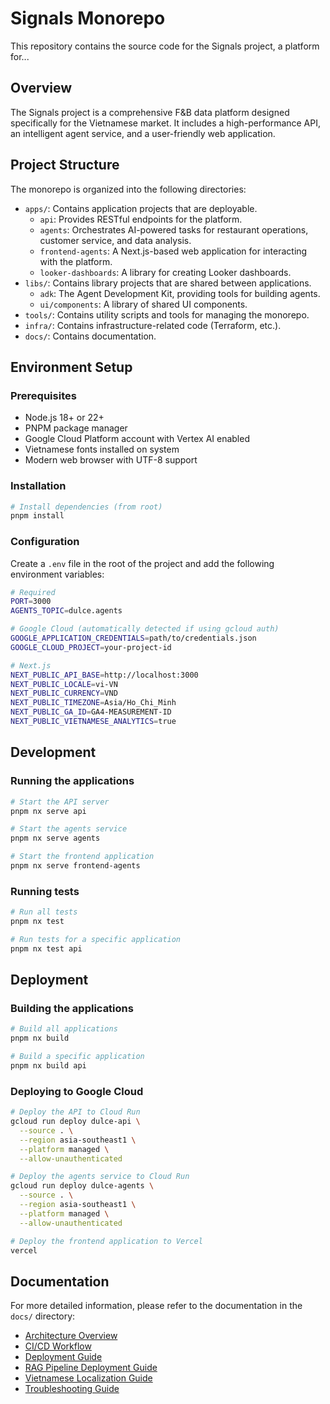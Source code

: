 # Signals Monorepo

This repository contains the source code for the Signals project, a platform for...

## Overview

The Signals project is a comprehensive F&B data platform designed specifically for the Vietnamese market. It includes a high-performance API, an intelligent agent service, and a user-friendly web application.

## Project Structure

The monorepo is organized into the following directories:

- `apps/`: Contains application projects that are deployable.
  - `api`: Provides RESTful endpoints for the platform.
  - `agents`: Orchestrates AI-powered tasks for restaurant operations, customer service, and data analysis.
  - `frontend-agents`: A Next.js-based web application for interacting with the platform.
  - `looker-dashboards`: A library for creating Looker dashboards.
- `libs/`: Contains library projects that are shared between applications.
  - `adk`: The Agent Development Kit, providing tools for building agents.
  - `ui/components`: A library of shared UI components.
- `tools/`: Contains utility scripts and tools for managing the monorepo.
- `infra/`: Contains infrastructure-related code (Terraform, etc.).
- `docs/`: Contains documentation.

## Environment Setup

### Prerequisites

- Node.js 18+ or 22+
- PNPM package manager
- Google Cloud Platform account with Vertex AI enabled
- Vietnamese fonts installed on system
- Modern web browser with UTF-8 support

### Installation

```bash
# Install dependencies (from root)
pnpm install
```

### Configuration

Create a `.env` file in the root of the project and add the following environment variables:

```bash
# Required
PORT=3000
AGENTS_TOPIC=dulce.agents

# Google Cloud (automatically detected if using gcloud auth)
GOOGLE_APPLICATION_CREDENTIALS=path/to/credentials.json
GOOGLE_CLOUD_PROJECT=your-project-id

# Next.js
NEXT_PUBLIC_API_BASE=http://localhost:3000
NEXT_PUBLIC_LOCALE=vi-VN
NEXT_PUBLIC_CURRENCY=VND
NEXT_PUBLIC_TIMEZONE=Asia/Ho_Chi_Minh
NEXT_PUBLIC_GA_ID=GA4-MEASUREMENT-ID
NEXT_PUBLIC_VIETNAMESE_ANALYTICS=true
```

## Development

### Running the applications

```bash
# Start the API server
pnpm nx serve api

# Start the agents service
pnpm nx serve agents

# Start the frontend application
pnpm nx serve frontend-agents
```

### Running tests

```bash
# Run all tests
pnpm nx test

# Run tests for a specific application
pnpm nx test api
```

## Deployment

### Building the applications

```bash
# Build all applications
pnpm nx build

# Build a specific application
pnpm nx build api
```

### Deploying to Google Cloud

```bash
# Deploy the API to Cloud Run
gcloud run deploy dulce-api \
  --source . \
  --region asia-southeast1 \
  --platform managed \
  --allow-unauthenticated

# Deploy the agents service to Cloud Run
gcloud run deploy dulce-agents \
  --source . \
  --region asia-southeast1 \
  --platform managed \
  --allow-unauthenticated

# Deploy the frontend application to Vercel
vercel
```

## Documentation

For more detailed information, please refer to the documentation in the `docs/` directory:

- [Architecture Overview](./docs/ARCHITECTURE.md)
- [CI/CD Workflow](./docs/CI_CD_WORKFLOW.md)
- [Deployment Guide](./docs/DEPLOYMENT.md)
- [RAG Pipeline Deployment Guide](./docs/RAG_PIPELINE_DEPLOYMENT.md)
- [Vietnamese Localization Guide](./docs/VIETNAMESE_LOCALIZATION.md)
- [Troubleshooting Guide](./docs/TROUBLESHOOTING.md)
